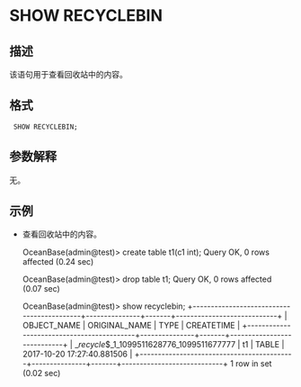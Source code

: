 SHOW RECYCLEBIN
===============

描述 
-----------

该语句用于查看回收站中的内容。

格式 
-----------

     SHOW RECYCLEBIN;

参数解释 
-------------

无。

示例 
-----------

* 查看回收站中的内容。

    OceanBase(admin@test)> create table t1(c1 int);
    Query OK, 0 rows affected (0.24 sec)
    
    OceanBase(admin@test)> drop table t1;
    Query OK, 0 rows affected (0.07 sec)
    
    OceanBase(admin@test)> show recyclebin;
    +-------------------------------------------+---------------+-------+----------------------------+
    | OBJECT_NAME                               | ORIGINAL_NAME | TYPE  | CREATETIME                 |
    +-------------------------------------------+---------------+-------+----------------------------+
    | __recycle_$_1_1099511628776_1099511677777 | t1            | TABLE | 2017-10-20 17:27:40.881506 |
    +-------------------------------------------+---------------+-------+----------------------------+
    1 row in set (0.02 sec)

